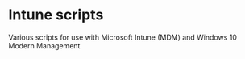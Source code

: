 # Intune scripts
Various scripts for use with Microsoft Intune (MDM) and Windows 10 Modern Management
